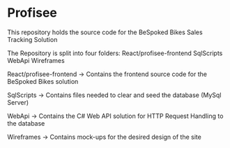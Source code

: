 # Profisee
This repository holds the source code for the BeSpoked Bikes Sales Tracking Solution

The Repository is split into four folders:
	React/profisee-frontend
	SqlScripts
	WebApi
	Wireframes

React/profisee-frontend
	-> Contains the frontend source code for the BeSpoked Bikes solution

SqlScripts
	-> Contains files needed to clear and seed the database (MySql Server)

WebApi
	-> Contains the C# Web API solution for HTTP Request Handling to the database

Wireframes
	-> Contains mock-ups for the desired design of the site 
